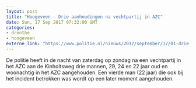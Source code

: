 ```yaml
---
layout: post
title: "Hoogeveen - Drie aanhoudingen na vechtpartij in AZC"
date: Sun, 17 Sep 2017 07:32:00 GMT
categories: 
- drenthe 
- hoogeveen 
externe_link: "https://www.politie.nl/nieuws/2017/september/17/01-drie-aanhoudingen-na-vechtpartij-in-azc.html"
---
```


De politie heeft in de nacht van zaterdag op zondag na een vechtpartij in het AZC aan de Kinholtsweg drie mannen, 29, 24 en 22 jaar oud en woonachtig in het AZC aangehouden. Een vierde man (22 jaar) die ook bij het incident betrokken was wordt op een later moment aangehouden.
